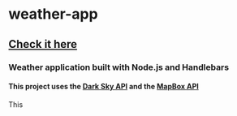 # weather-app

## [Check it here](https://node-weather-app-js.herokuapp.com/)

### Weather application built with Node.js and Handlebars

#### This project uses the [Dark Sky API](https://darksky.net/dev/docs) and the [MapBox API](https://docs.mapbox.com/api/)


This


